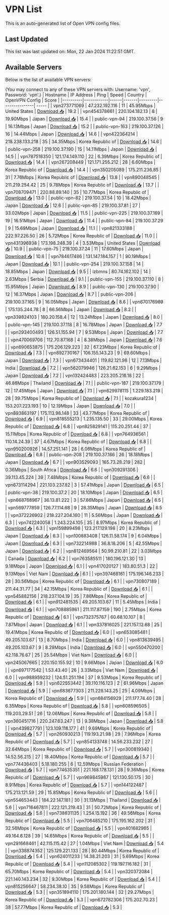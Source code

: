 # VPN List

This is an auto-generated list of Open VPN config files.

## Last Updated

This list was last updated on: Mon, 22 Jan 2024 11:22:51 GMT.

## Available Servers

Below is the list of available VPN servers:

(You may connect to any of these VPN servers with: Username: 'vpn', Password: 'vpn'.)
| Hostname | IP Address | Ping | Speed | Country | OpenVPN Config | Score |
|----------|------------|------|-------|---------|----------------| ----- |
| vpn273771069 | 47.232.192.116 | 11 | 45.95Mbps | United States | [Download 📥](./configs/server_0_US.ovpn) | 19.2 |
| vpn454378661 | 220.104.182.13 | 8 | 19.90Mbps | Japan | [Download 📥](./configs/server_1_JP.ovpn) | 15.4 |
| public-vpn-94 | 219.100.37.56 | 9 | 16.13Mbps | Japan | [Download 📥](./configs/server_2_JP.ovpn) | 15.2 |
| public-vpn-163 | 219.100.37.126 | 16 | 14.44Mbps | Japan | [Download 📥](./configs/server_3_JP.ovpn) | 14.6 |
| vpn422364214 | 218.238.133.218 | 35 | 34.35Mbps | Korea Republic of | [Download 📥](./configs/server_4_KR.ovpn) | 14.6 |
| public-vpn-258 | 219.100.37.190 | 15 | 14.11Mbps | Japan | [Download 📥](./configs/server_5_JP.ovpn) | 14.5 |
| vpn787518350 | 121.174.149.110 | 22 | 6.39Mbps | Korea Republic of | [Download 📥](./configs/server_6_KR.ovpn) | 14.4 |
| vpn267208449 | 121.171.255.212 | 28 | 6.60Mbps | Korea Republic of | [Download 📥](./configs/server_7_KR.ovpn) | 14.4 |
| vpn350205089 | 175.211.236.85 | 31 | 7.76Mbps | Korea Republic of | [Download 📥](./configs/server_8_KR.ovpn) | 13.8 |
| vpn890048545 | 211.219.254.42 | 25 | 9.78Mbps | Korea Republic of | [Download 📥](./configs/server_9_KR.ovpn) | 13.7 |
| vpn708709471 | 220.88.89.140 | 35 | 10.77Mbps | Korea Republic of | [Download 📥](./configs/server_10_KR.ovpn) | 13.0 |
| public-vpn-82 | 219.100.37.54 | 10 | 18.42Mbps | Japan | [Download 📥](./configs/server_11_JP.ovpn) | 12.6 |
| public-vpn-85 | 219.100.37.81 | 27 | 33.02Mbps | Japan | [Download 📥](./configs/server_12_JP.ovpn) | 11.5 |
| public-vpn-225 | 219.100.37.169 | 19 | 16.51Mbps | Japan | [Download 📥](./configs/server_13_JP.ovpn) | 11.4 |
| public-vpn-84 | 219.100.37.29 | 9 | 15.69Mbps | Japan | [Download 📥](./configs/server_14_JP.ovpn) | 11.1 |
| vpn821333188 | 222.97.226.50 | 26 | 5.72Mbps | Korea Republic of | [Download 📥](./configs/server_15_KR.ovpn) | 11.0 |
| vpn431396938 | 173.198.248.39 | 4 | 3.53Mbps | United States | [Download 📥](./configs/server_16_US.ovpn) | 10.9 |
| public-vpn-75 | 219.100.37.24 | 11 | 17.60Mbps | Japan | [Download 📥](./configs/server_17_JP.ovpn) | 10.6 |
| vpn784617486 | 131.147.184.157 | 1 | 90.19Mbps | Japan | [Download 📥](./configs/server_18_JP.ovpn) | 10.1 |
| public-vpn-254 | 219.100.37.158 | 14 | 18.85Mbps | Japan | [Download 📥](./configs/server_19_JP.ovpn) | 9.5 |
| izbmns | 80.74.162.102 | 14 | 2.63Mbps | Serbia | [Download 📥](./configs/server_20_RS.ovpn) | 9.1 |
| public-vpn-155 | 219.100.37.110 | 8 | 15.95Mbps | Japan | [Download 📥](./configs/server_21_JP.ovpn) | 8.9 |
| public-vpn-130 | 219.100.37.90 | 12 | 16.37Mbps | Japan | [Download 📥](./configs/server_22_JP.ovpn) | 8.7 |
| public-vpn-206 | 219.100.37.165 | 9 | 16.05Mbps | Japan | [Download 📥](./configs/server_23_JP.ovpn) | 8.6 |
| vpn670176969 | 175.135.244.78 | 8 | 66.56Mbps | Japan | [Download 📥](./configs/server_24_JP.ovpn) | 8.2 |
| vpn339824103 | 180.20.158.4 | 12 | 13.24Mbps | Japan | [Download 📥](./configs/server_25_JP.ovpn) | 8.0 |
| public-vpn-145 | 219.100.37.118 | 8 | 16.78Mbps | Japan | [Download 📥](./configs/server_26_JP.ovpn) | 7.7 |
| vpn293400493 | 126.51.155.94 | 7 | 9.53Mbps | Japan | [Download 📥](./configs/server_27_JP.ovpn) | 7.7 |
| vpn470069706 | 112.70.87.168 | 4 | 8.38Mbps | Japan | [Download 📥](./configs/server_28_JP.ovpn) | 7.6 |
| vpn690653875 | 175.206.129.223 | 32 | 67.23Mbps | Korea Republic of | [Download 📥](./configs/server_29_KR.ovpn) | 7.3 |
| vpn892730167 | 106.155.143.23 | 9 | 69.60Mbps | Japan | [Download 📥](./configs/server_30_JP.ovpn) | 7.3 |
| vpn673434401 | 119.82.121.98 | 12 | 7.13Mbps | India | [Download 📥](./configs/server_31_IN.ovpn) | 7.2 |
| vpn562079946 | 126.21.62.153 | 6 | 9.29Mbps | Japan | [Download 📥](./configs/server_32_JP.ovpn) | 7.2 |
| vpn132424483 | 223.205.216.18 | 22 | 46.86Mbps | Thailand | [Download 📥](./configs/server_33_TH.ovpn) | 7.1 |
| public-vpn-187 | 219.100.37.179 | 12 | 17.45Mbps | Japan | [Download 📥](./configs/server_34_JP.ovpn) | 7.1 |
| vpn629978115 | 1.229.183.219 | 28 | 39.75Mbps | Korea Republic of | [Download 📥](./configs/server_35_KR.ovpn) | 7.1 |
| kozakura1234 | 153.207.223.193 | 10 | 12.19Mbps | Japan | [Download 📥](./configs/server_36_JP.ovpn) | 7.0 |
| vpn893863197 | 175.113.98.148 | 33 | 43.77Mbps | Korea Republic of | [Download 📥](./configs/server_37_KR.ovpn) | 6.9 |
| vpn818555213 | 1.235.135.50 | 33 | 29.00Mbps | Korea Republic of | [Download 📥](./configs/server_38_KR.ovpn) | 6.8 |
| vpn825829141 | 115.20.251.44 | 37 | 15.11Mbps | Korea Republic of | [Download 📥](./configs/server_39_KR.ovpn) | 6.8 |
| vpn764936561 | 110.14.24.39 | 37 | 4.67Mbps | Korea Republic of | [Download 📥](./configs/server_40_KR.ovpn) | 6.8 |
| vpn950200926 | 14.57.251.141 | 28 | 6.06Mbps | Korea Republic of | [Download 📥](./configs/server_41_KR.ovpn) | 6.8 |
| public-vpn-208 | 219.100.37.166 | 26 | 18.18Mbps | Japan | [Download 📥](./configs/server_42_JP.ovpn) | 6.7 |
| vpn903529093 | 165.73.28.219 | 282 | 0.36Mbps | South Africa | [Download 📥](./configs/server_43_ZA.ovpn) | 6.6 |
| vpn309291306 | 39.113.45.224 | 39 | 7.48Mbps | Korea Republic of | [Download 📥](./configs/server_44_KR.ovpn) | 6.6 |
| vpn673114294 | 221.103.237.82 | 3 | 57.41Mbps | Japan | [Download 📥](./configs/server_45_JP.ovpn) | 6.5 |
| public-vpn-38 | 219.100.37.2 | 20 | 18.10Mbps | Japan | [Download 📥](./configs/server_46_JP.ovpn) | 6.5 |
| vpn668768967 | 36.13.81.222 | 3 | 57.66Mbps | Japan | [Download 📥](./configs/server_47_JP.ovpn) | 6.5 |
| vpn569777859 | 126.77.114.68 | 9 | 28.35Mbps | Japan | [Download 📥](./configs/server_48_JP.ovpn) | 6.5 |
| vpn372226902 | 218.227.204.160 | 11 | 5.56Mbps | Japan | [Download 📥](./configs/server_49_JP.ovpn) | 6.3 |
| vpn742240058 | 1.243.224.105 | 35 | 8.97Mbps | Korea Republic of | [Download 📥](./configs/server_50_KR.ovpn) | 6.3 |
| vpn159899498 | 123.217.129.198 | 20 | 8.23Mbps | Japan | [Download 📥](./configs/server_51_JP.ovpn) | 6.3 |
| vpn100883408 | 126.11.58.174 | 9 | 6.04Mbps | Japan | [Download 📥](./configs/server_52_JP.ovpn) | 6.3 |
| vpn732214988 | 36.8.18.206 | 5 | 42.55Mbps | Japan | [Download 📥](./configs/server_53_JP.ovpn) | 6.2 |
| vpn812469564 | 50.99.210.81 | 22 | 3.03Mbps | Canada | [Download 📥](./configs/server_54_CA.ovpn) | 6.2 |
| vpn763585511 | 180.196.121.30 | 13 | 9.18Mbps | Japan | [Download 📥](./configs/server_55_JP.ovpn) | 6.1 |
| vpn417020127 | 183.80.51.3 | 22 | 9.13Mbps | Viet Nam | [Download 📥](./configs/server_56_VN.ovpn) | 6.1 |
| vpn397468161 | 175.196.146.233 | 28 | 30.56Mbps | Korea Republic of | [Download 📥](./configs/server_57_KR.ovpn) | 6.1 |
| vpn730807189 | 211.44.31.77 | 34 | 42.15Mbps | Korea Republic of | [Download 📥](./configs/server_58_KR.ovpn) | 6.1 |
| vpn545882156 | 218.237.104.19 | 35 | 7.86Mbps | Korea Republic of | [Download 📥](./configs/server_59_KR.ovpn) | 6.1 |
| vpn912481535 | 49.205.103.67 | 11 | 5.45Mbps | India | [Download 📥](./configs/server_60_IN.ovpn) | 6.1 |
| vpn708885961 | 211.117.87.159 | 190 | 2.75Mbps | Korea Republic of | [Download 📥](./configs/server_61_KR.ovpn) | 6.1 |
| vpn732375767 | 60.68.10.107 | 8 | 7.87Mbps | Japan | [Download 📥](./configs/server_62_JP.ovpn) | 6.1 |
| vpn337816025 | 221.157.12.68 | 25 | 19.41Mbps | Korea Republic of | [Download 📥](./configs/server_63_KR.ovpn) | 6.0 |
| vpn653085481 | 49.205.103.67 | 13 | 8.70Mbps | India | [Download 📥](./configs/server_64_IN.ovpn) | 6.0 |
| vpn813639495 | 49.205.103.67 | 9 | 8.29Mbps | India | [Download 📥](./configs/server_65_IN.ovpn) | 6.0 |
| vpn550470200 | 42.118.76.67 | 25 | 25.54Mbps | Viet Nam | [Download 📥](./configs/server_66_VN.ovpn) | 6.0 |
| vpn245067665 | 220.150.155.92 | 10 | 9.66Mbps | Japan | [Download 📥](./configs/server_67_JP.ovpn) | 6.0 |
| vpn697177542 | 1.53.43.40 | 26 | 3.33Mbps | Viet Nam | [Download 📥](./configs/server_68_VN.ovpn) | 6.0 |
| vpn988959232 | 124.51.251.194 | 37 | 9.53Mbps | Korea Republic of | [Download 📥](./configs/server_69_KR.ovpn) | 5.9 |
| vpn622553442 | 39.110.116.123 | 2 | 61.96Mbps | Japan | [Download 📥](./configs/server_70_JP.ovpn) | 5.9 |
| vpn683677303 | 211.228.143.25 | 25 | 4.09Mbps | Korea Republic of | [Download 📥](./configs/server_71_KR.ovpn) | 5.9 |
| vpn684156929 | 211.177.74.40 | 28 | 6.35Mbps | Korea Republic of | [Download 📥](./configs/server_72_KR.ovpn) | 5.8 |
| vpn608596505 | 119.203.29.51 | 26 | 12.06Mbps | Korea Republic of | [Download 📥](./configs/server_73_KR.ovpn) | 5.8 |
| vpn360451716 | 220.247.63.247 | 13 | 9.38Mbps | Japan | [Download 📥](./configs/server_74_JP.ovpn) | 5.8 |
| vpn439827791 | 123.109.118.177 | 41 | 9.69Mbps | Korea Republic of | [Download 📥](./configs/server_75_KR.ovpn) | 5.7 |
| vpn260930213 | 119.193.21.98 | 29 | 7.96Mbps | Korea Republic of | [Download 📥](./configs/server_76_KR.ovpn) | 5.7 |
| vpn854133748 | 14.56.233.232 | 27 | 32.64Mbps | Korea Republic of | [Download 📥](./configs/server_77_KR.ovpn) | 5.7 |
| vpn300819340 | 14.52.56.215 | 27 | 18.40Mbps | Korea Republic of | [Download 📥](./configs/server_78_KR.ovpn) | 5.7 |
| vpn774436403 | 5.18.180.255 | 6 | 12.59Mbps | Russian Federation | [Download 📥](./configs/server_79_RU.ovpn) | 5.7 |
| vpn774635351 | 221.168.178.131 | 28 | 9.36Mbps | Korea Republic of | [Download 📥](./configs/server_80_KR.ovpn) | 5.7 |
| vpn969845987 | 121.130.50.175 | 30 | 8.91Mbps | Korea Republic of | [Download 📥](./configs/server_81_KR.ovpn) | 5.7 |
| vpn144122487 | 175.213.121.59 | 29 | 15.85Mbps | Korea Republic of | [Download 📥](./configs/server_82_KR.ovpn) | 5.6 |
| vpn554653443 | 184.22.147.161 | 30 | 31.13Mbps | Thailand | [Download 📥](./configs/server_83_TH.ovpn) | 5.6 |
| vpn716467811 | 222.121.219.43 | 31 | 50.72Mbps | Korea Republic of | [Download 📥](./configs/server_84_KR.ovpn) | 5.6 |
| vpn738631135 | 1.254.15.192 | 36 | 49.56Mbps | Korea Republic of | [Download 📥](./configs/server_85_KR.ovpn) | 5.5 |
| vpn706485210 | 175.195.162.202 | 31 | 32.56Mbps | Korea Republic of | [Download 📥](./configs/server_86_KR.ovpn) | 5.5 |
| vpn401682965 | 49.164.6.128 | 39 | 14.65Mbps | Korea Republic of | [Download 📥](./configs/server_87_KR.ovpn) | 5.5 |
| vpn291668461 | 42.115.115.42 | 27 | 1.04Mbps | Viet Nam | [Download 📥](./configs/server_88_VN.ovpn) | 5.4 |
| vpn338874352 | 125.129.221.133 | 28 | 80.44Mbps | Korea Republic of | [Download 📥](./configs/server_89_KR.ovpn) | 5.4 |
| vpn624011233 | 14.38.21.203 | 31 | 5.69Mbps | Korea Republic of | [Download 📥](./configs/server_90_KR.ovpn) | 5.4 |
| vpn112085302 | 119.197.116.182 | 31 | 65.70Mbps | Korea Republic of | [Download 📥](./configs/server_91_KR.ovpn) | 5.4 |
| vpn320372084 | 221.140.143.234 | 32 | 9.30Mbps | Korea Republic of | [Download 📥](./configs/server_92_KR.ovpn) | 5.4 |
| vpn815256647 | 58.234.38.10 | 35 | 9.58Mbps | Korea Republic of | [Download 📥](./configs/server_93_KR.ovpn) | 5.3 |
| vpn351894110 | 175.201.180.144 | 32 | 29.27Mbps | Korea Republic of | [Download 📥](./configs/server_94_KR.ovpn) | 5.3 |
| vpn672782306 | 175.202.70.23 | 38 | 57.77Mbps | Korea Republic of | [Download 📥](./configs/server_95_KR.ovpn) | 5.3 |
